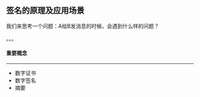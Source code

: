 ## 签名的原理及应用场景

我们来思考一个问题：A给B发消息的时候，会遇到什么样的问题？

。。。





















#### 重要概念

------

- 数字证书
- 数字签名
- 摘要